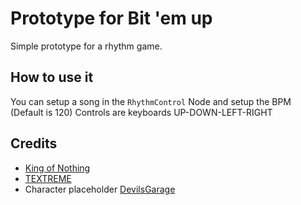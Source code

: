 # Prototype for Bit 'em up

Simple prototype for a rhythm game.

## How to use it

You can setup a song in the `RhythmControl` Node and setup the BPM (Default is 120)
Controls are keyboards UP-DOWN-LEFT-RIGHT

## Credits

- [King of Nothing](https://github.com/notapixelstudio/king_of_nothing)
- [TEXTREME](https://github.com/memetrooper/TEXTREME)
- Character placeholder [DevilsGarage](http://devilsgarage.com/)



